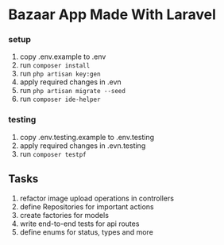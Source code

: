 # Bazaar App Made With Laravel

### setup
1. copy .env.example to .env
2. run `composer install`
3. run `php artisan key:gen`
4. apply required changes in .evn
5. run `php artisan migrate --seed`
6. run `composer ide-helper`

### testing
1. copy .env.testing.example to .env.testing 
2. apply required changes in .evn.testing
3. run `composer testpf`

## Tasks
1. refactor image upload operations in controllers
2. define Repositories for important actions
3. create factories for models
4. write end-to-end tests for api routes
5. define enums for status, types and more
